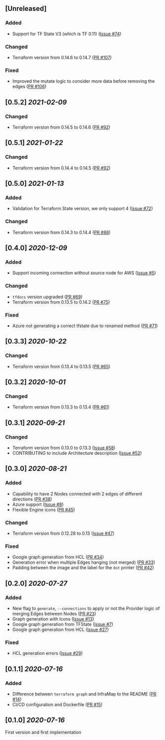 ## [Unreleased]

### Added

- Support for TF State V3 (which is TF 0.11)
  ([Issue #74](https://github.com/cycloidio/inframap/issues/74))

### Changed

- Terraform version from 0.14.6 to 0.14.7
  ([PR #107](https://github.com/cycloidio/inframap/pull/107))

### Fixed

- Improved the mutate logic to consider more data before removing the edges
  ([PR #106](https://github.com/cycloidio/inframap/pull/106))

## [0.5.2] _2021-02-09_

### Changed

- Terraform version from 0.14.5 to 0.14.6
  ([PR #92](https://github.com/cycloidio/inframap/pull/98))

## [0.5.1] _2021-01-22_

### Changed

- Terraform version from 0.14.4 to 0.14.5
  ([PR #92](https://github.com/cycloidio/inframap/pull/92))

## [0.5.0] _2021-01-13_

### Added

- Validation for Terraform State version, we only support 4
  ([Issue #72](https://github.com/cycloidio/inframap/issues/72))

### Changed

- Terraform version from 0.14.3 to 0.14.4
  ([PR #88](https://github.com/cycloidio/inframap/pull/88))

## [0.4.0] _2020-12-09_

### Added

- Support incoming connection without source node for AWS
  ([Issue #5](https://github.com/cycloidio/inframap/issues/5))

### Changed

- `tfdocs` version upgraded
  ([PR #69](https://github.com/cycloidio/inframap/pull/69))
- Terraform version from 0.13.5 to 0.14.2
  ([PR #75](https://github.com/cycloidio/inframap/pull/75))

### Fixed

- Azure not generating a correct tfstate due to renamed method
  ([PR #71](https://github.com/cycloidio/inframap/pull/71))

## [0.3.3] _2020-10-22_

### Changed

- Terraform version from 0.13.4 to 0.13.5
  ([PR #65](https://github.com/cycloidio/inframap/pull/65))

## [0.3.2] _2020-10-01_

### Changed

- Terraform version from 0.13.3 to 0.13.4
  ([PR #61](https://github.com/cycloidio/inframap/pull/61))

## [0.3.1] _2020-09-21_

### Changed

- Terraform version from 0.13.0 to 0.13.3
  ([Issue #58](https://github.com/cycloidio/inframap/issues/58))
- CONTRIBUTING to include Architecture description
  ([Issue #52](https://github.com/cycloidio/inframap/issues/52))

## [0.3.0] _2020-08-21_

### Added

- Capability to have 2 Nodes connected with 2 edges of different directions
  ([PR #38](https://github.com/cycloidio/inframap/pull/38))
- Azure support
  ([Issue #8](https://github.com/cycloidio/inframap/issues/8))
- Flexible Engine icons
  ([PR #45](https://github.com/cycloidio/inframap/pull/45))

### Changed

- Terraform version from 0.12.28 to 0.13
  ([Issue #47](https://github.com/cycloidio/inframap/issues/47))

### Fixed

- Google graph generation from HCL
  ([PR #34](https://github.com/cycloidio/inframap/pull/34))
- Generation error when multiple Edges hanging (not merged)
  ([PR #33](https://github.com/cycloidio/inframap/pull/33))
- Padding between the image and the label for the `dot` printer
  ([PR #42](https://github.com/cycloidio/inframap/pull/42))

## [0.2.0] _2020-07-27_

### Added

- New flag to `generate`, `--connections` to apply or not the Provider logic of merging Edges between Nodes
  ([PR #23](https://github.com/cycloidio/inframap/pull/23))
- Graph generation with Icons
  ([Issue #13](https://github.com/cycloidio/inframap/issues/13))
- Google graph generation from TFState
  ([Issue #7](https://github.com/cycloidio/inframap/issues/7))
- Google graph generation from HCL
  ([Issue #27](https://github.com/cycloidio/inframap/issues/27))

### Fixed

- HCL generation errors
  ([Issue #29](https://github.com/cycloidio/inframap/issues/29))

## [0.1.1] _2020-07-16_

### Added

- Difference between `terraform graph` and InfraMap to the README
  ([PR #14](https://github.com/cycloidio/inframap/pull/14))
- CI/CD configuration and Dockerfile
  ([PR #15](https://github.com/cycloidio/inframap/pull/15))

## [0.1.0] _2020-07-16_

First version and first implementation
